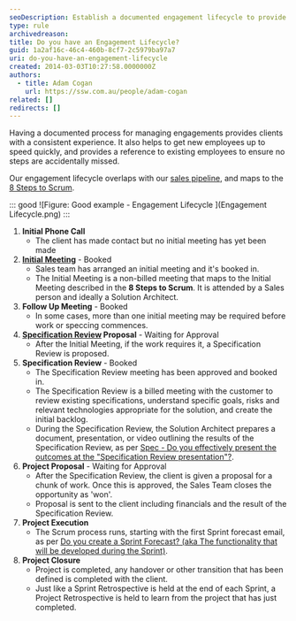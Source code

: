 ```yaml
---
seoDescription: Establish a documented engagement lifecycle to provide clients with a consistent experience, streamline onboarding for new employees, and ensure seamless project execution.
type: rule
archivedreason:
title: Do you have an Engagement Lifecycle?
guid: 1a2af16c-46c4-460b-8cf7-2c5979ba97a7
uri: do-you-have-an-engagement-lifecycle
created: 2014-03-03T10:27:58.0000000Z
authors:
  - title: Adam Cogan
    url: https://ssw.com.au/people/adam-cogan
related: []
redirects: []
---
```


Having a documented process for managing engagements provides clients with a consistent experience. It also helps to get new employees up to speed quickly, and provides a reference to existing employees to ensure no steps are accidentally missed.

<!--endintro-->

Our engagement lifecycle overlaps with our [sales pipeline](/do-you-know-the-6-stages-in-the-sales-pipeline), and maps to the [8 Steps to Scrum](/do-you-know-the-8-steps-to-scrum).

::: good
![Figure: Good example - Engagement Lifecycle ](Engagement Lifecycle.png)
:::

1. **Initial Phone Call**
   - The client has made contact but no initial meeting has yet been made
2. **[Initial Meeting](/meetings-are-you-prepared-for-the-initial-meeting)** - Booked
   - Sales team has arranged an initial meeting and it's booked in.
   - The Initial Meeting is a non-billed meeting that maps to the Initial Meeting described in the **8 Steps to Scrum**. It is attended by a Sales person and ideally a Solution Architect.
3. **Follow Up Meeting** - Booked
   - In some cases, more than one initial meeting may be required before work or speccing commences.
4. **[Specification Review](/rules-to-better-specification-reviews) Proposal** - Waiting for Approval
   - After the Initial Meeting, if the work requires it, a Specification Review is proposed.
5. **Specification Review** - Booked
   - The Specification Review meeting has been approved and booked in.
   - The Specification Review is a billed meeting with the customer to review existing specifications, understand specific goals, risks and relevant technologies appropriate for the solution, and create the initial backlog.
   - During the Specification Review, the Solution Architect prepares a document, presentation, or video outlining the results of the Specification Review, as per [Spec - Do you effectively present the outcomes at the "Specification Review presentation"?](/specification-review-presentation).
6. **Project Proposal** - Waiting for Approval
   - After the Specification Review, the client is given a proposal for a chunk of work. Once this is approved, the Sales Team closes the opportunity as 'won'.
   - Proposal is sent to the client including financials and the result of the Specification Review.
7. **Project Execution**
   - The Scrum process runs, starting with the first Sprint forecast email, as per [Do you create a Sprint Forecast? (aka The functionality that will be developed during the Sprint)](/do-you-create-a-sprint-forecast-aka-the-functionality-that-will-be-developed-during-the-sprint).
8. **Project Closure**
   - Project is completed, any handover or other transition that has been defined is completed with the client.
   - Just like a Sprint Retrospective is held at the end of each Sprint, a Project Retrospective is held to learn from the project that has just completed.
